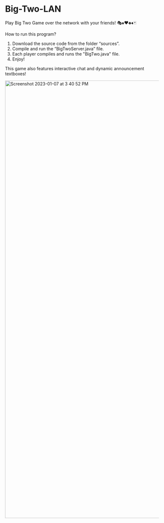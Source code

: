 # Big-Two-LAN
Play Big Two Game over the network with your friends! 🎭♠️♥️♣️♦️🃏

How to run this program?
1. Download the source code from the folder “sources”. 
2. Compile and run the “BigTwoServer.java” file.
3. Each player compiles and runs the "BigTwo.java" file.
4. Enjoy!

This game also features interactive chat and dynamic announcement textboxes!

<img width="1435" alt="Screenshot 2023-01-07 at 3 40 52 PM" src="https://user-images.githubusercontent.com/98953339/211141935-708239c4-d2d6-42b6-94ac-230c30e462cb.png">
